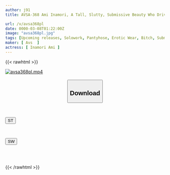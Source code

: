 ```yaml
---
author: j91
title: AVSA-368 Ami Inamori, A Tall, Slutty, Submissive Beauty Who Drives Men Crazy In Smooth, Shiny Satin

url: /v/avsa368pl
date: 0000-03-08T01:22:00Z
image: "avsa368pl.jpg"
tags: [Upcoming releases, Solowork, Pantyhose, Erotic Wear, Bitch, Submissive Woman	]
maker: [ Avs  ]
actress: [ Inamori Ami ]
---
```



{{< rawhtml >}}

<div class="video" data-videoid="pending_link_2.html">
    <a href="javascript:;">
        <img src="/v/avsa368pl/avsa368pl.jpg" width="WIDTH" height="HEIGHT" alt="avsa368pl.mp4" loading="lazy">
    </a>
</div>

<script type="text/javascript" src="https://j91.asia/asset/on-demand-pend.js"></script>

<br>
  <link rel="stylesheet" href="https://j91.asia/asset/bs5.css">
  
  <center>
  <button class="btn btn-primary" type="button" data-bs-toggle="collapse" data-bs-target=".multi-collapse" aria-expanded="false" aria-controls="multiCollapseExample1 multiCollapseExample2"><h2>Download</h2></button></center>
</p>
<div class="row">
  <div class="col">
    <div class="collapse multi-collapse" id="multiCollapseExample1">
      <div class="card card-body">
	      	      <br>
<div class="buttons">  
<p><a href="https://j91.asia/pending_link_2.html" target="_blank"><button class="btn-hover color-3"><i class="fa fa-download"></i> ST</button></a></p></div>
    </div>
  </div>
</div>
  <div class="col">
    <div class="collapse multi-collapse" id="multiCollapseExample2">
      <div class="card card-body">
	      <br>
<div class="buttons">
<p><a href="https://j91.asia/pending_link_2.html" target="_blank"><button class="btn-hover color-2"><i class="fa fa-download"></i> SW</button></a></p></div>
<br><br>
      </div>
    </div>
  </div>
</div>

{{< /rawhtml >}}